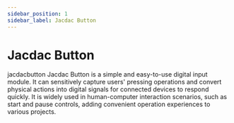 ```yaml
---
sidebar_position: 1
sidebar_label: Jacdac Button
---
```


# Jacdac Button

jacdacbutton
Jacdac Button is a simple and easy-to-use digital input module. It can sensitively capture users' pressing operations and convert physical actions into digital signals for connected devices to respond quickly. It is widely used in human-computer interaction scenarios, such as start and pause controls, adding convenient operation experiences to various projects.
